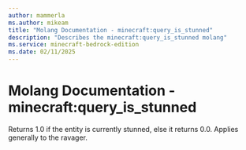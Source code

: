 ```yaml
---
author: mammerla
ms.author: mikeam
title: "Molang Documentation - minecraft:query_is_stunned"
description: "Describes the minecraft:query_is_stunned molang"
ms.service: minecraft-bedrock-edition
ms.date: 02/11/2025 
---
```


# Molang Documentation - minecraft:query_is_stunned

Returns 1.0 if the entity is currently stunned, else it returns 0.0. Applies generally to the ravager.
